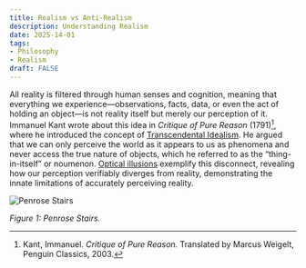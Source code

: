 ```yaml
---
title: Realism vs Anti-Realism
description: Understanding Realism
date: 2025-14-01
tags:
- Philosophy
- Realism
draft: FALSE
---
```


All reality is filtered through human senses and cognition, meaning that everything we experience—observations, facts, data, or even the act of holding an object—is not reality itself but merely our perception of it. Immanuel Kant wrote about this idea in *Critique of Pure Reason* (1791)[^1], where he introduced the concept of [Transcendental Idealism](https://plato.stanford.edu/entries/kant-transcendental-idealism/). He argued that we can only perceive the world as it appears to us as phenomena and never access the true nature of objects, which he referred to as the “thing-in-itself” or noumenon. [Optical illusions](https://en.wikipedia.org/wiki/Optical_illusion) exemplify this disconnect, revealing how our perception verifiably diverges from reality, demonstrating the innate limitations of accurately perceiving reality.

![Penrose Stairs](https://openclipart.org/image/800px/318460)

*Figure 1: Penrose Stairs.*

[^1]: Kant, Immanuel. *Critique of Pure Reason.* Translated by Marcus Weigelt, Penguin Classics, 2003.

